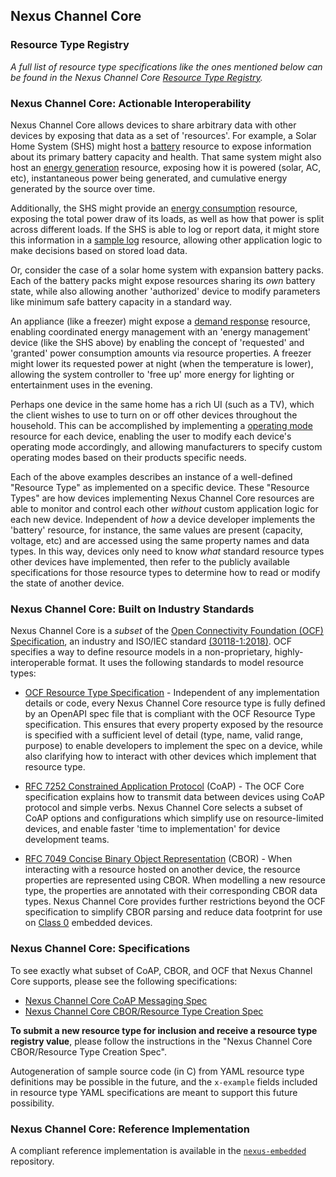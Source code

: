 
## Nexus Channel Core

### Resource Type Registry

*A full list of resource type specifications like the ones mentioned below
can be found in the Nexus Channel Core [Resource Type Registry](resource_type_registry.md).*

### Nexus Channel Core: Actionable Interoperability

Nexus Channel Core allows devices to share arbitrary data with other devices
by exposing that data as a set of 'resources'. For example, a Solar Home
System (SHS) might host a [battery](resource_types/core/101-battery/redoc_wrapper.md) resource to expose information
about its primary battery capacity and health. That same system might also host
an [energy generation](resource_types/core/energy/102-generation/redoc_wrapper.md) resource,
exposing how it is powered (solar, AC, etc), instantaneous power being generated,
and cumulative energy generated by the source over time.

Additionally, the SHS might provide an [energy consumption](resource_types/core/energy/103-consumption/redoc_wrapper.md)
resource, exposing the total power draw of its loads, as well as how that power
is split across different loads. If the SHS is able to log or report data,
it might store this information in a [sample log](resource_types/core/301-samplelog/redoc_wrapper.md) resource,
allowing other application logic to make decisions based on stored
load data.

Or, consider the case of a solar home system with expansion battery packs. Each
of the battery packs might expose resources sharing its *own* battery state, while
also allowing another 'authorized' device to modify parameters like minimum
safe battery capacity in a standard way.

An appliance (like a freezer) might expose a [demand response](resource_types/core/energy/201-drlc/redoc_wrapper.md)
resource, enabling coordinated energy management with an 'energy management'
device (like the SHS above) by enabling the concept of 'requested' and
'granted' power consumption amounts via resource properties. A freezer might
lower its requested power at night (when the temperature is lower), allowing
the system controller to 'free up' more energy for lighting or entertainment
uses in the evening.

Perhaps one device in the same home has a rich UI (such as a TV), which the
client wishes to use to turn on or off other devices throughout the household.
This can be accomplished by implementing a [operating mode](resource_types/core/202-operatingmode/redoc_wrapper.md)
resource for each device, enabling the user to modify each device's operating
mode accordingly, and allowing manufacturers to specify custom operating modes
based on their products specific needs.

Each of the above examples describes an instance of a well-defined "Resource
Type" as implemented on a specific device. These "Resource Types" are how
devices implementing Nexus Channel Core resources are able to monitor and control
each other *without* custom application logic for each new device. Independent
of *how* a device developer implements the 'battery' resource, for instance,
the same values are present (capacity, voltage, etc) and are accessed using
the same property names and data types. In this way, devices only need to know
*what* standard resource types other devices have implemented, then refer to
the publicly available specifications for those resource types to determine how
to read or modify the state of another device.

### Nexus Channel Core: Built on Industry Standards

Nexus Channel Core is a *subset* of the [Open Connectivity Foundation (OCF) Specification](https://openconnectivity.org/specs/OCF_Core_Specification_v2.1.1.pdf), an industry and ISO/IEC standard [(30118-1:2018)](https://www.iso.org/standard/53238.html). OCF specifies a way to define resource models in
a non-proprietary, highly-interoperable format. It uses the following standards to model resource types:

* [OCF Resource Type Specification](https://openconnectivity.org/specs/OCF_Resource_Type_Specification_v2.1.2.pdf) -
    Independent of any implementation details or code, every Nexus Channel Core
    resource type is fully defined by an OpenAPI spec file that is compliant with
    the OCF Resource Type specification. This ensures that every property exposed
    by the resource is specified with a sufficient level of detail (type, name,
    valid range, purpose) to enable developers to implement the spec on a device,
    while also clarifying how to interact with other devices which implement
    that resource type.

* [RFC 7252 Constrained Application Protocol](https://coap.technology/) (CoAP) -
    The OCF Core specification explains how to transmit data between devices
    using CoAP protocol and simple verbs. Nexus Channel Core selects a subset
    of CoAP options and configurations which simplify use on resource-limited
    devices, and enable faster 'time to implementation' for device
    development teams.

* [RFC 7049 Concise Binary Object Representation](https://cbor.io/) (CBOR) - When
    interacting with a resource hosted on another device, the resource properties
    are represented using CBOR. When modelling a new resource type, the properties
    are annotated with their corresponding CBOR data types.
    Nexus Channel Core provides further restrictions beyond the OCF specification
    to simplify CBOR parsing and reduce data footprint for use on [Class 0](https://tools.ietf.org/html/rfc7228#section-3)
    embedded devices.

### Nexus Channel Core: Specifications

To see exactly what subset of CoAP, CBOR, and OCF that Nexus Channel Core
supports, please see the following specifications:

* [Nexus Channel Core CoAP Messaging Spec](coap_format_spec.md)
* [Nexus Channel Core CBOR/Resource Type Creation Spec](resource_type_spec.md)

**To submit a new resource type for inclusion and receive a resource type
registry value**, please follow the instructions in the "Nexus Channel Core
CBOR/Resource Type Creation Spec".

Autogeneration of sample source code (in C) from YAML resource type definitions
may be possible in the future, and the `x-example` fields included in resource
type YAML specifications are meant to support this future possibility.

### Nexus Channel Core: Reference Implementation

A compliant reference implementation is available in the [`nexus-embedded`](https://github.com/angaza/nexus-embedded/tree/master/nexus)
repository.
